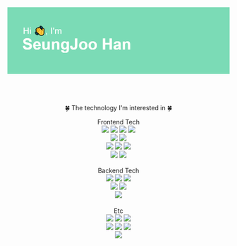 <meta name="viewport" content="width=device-width, initial-scale=1">

<link rel="stylesheet" href="github-markdown.css">
 <div>
  <img src="/header.png"/>
 </div>
 <br> <br> <br>
<p align = "center"> 🍀 The technology I'm interested in 🍀 </p> 
<div align = "center"> Frontend Tech
 <div>
  <img src="https://img.shields.io/badge/HTML5-yellow?style=flat-square&logo=HTML5&logoColor=white"/>
  <img src="https://img.shields.io/badge/CSS3-lightgray?style=flat-square&logo=CSS3&logoColor=white"/>
    <img src="https://img.shields.io/badge/Sass-CC6699?style=flat-square&logo=Sass&logoColor=white"/>
   <img src="https://img.shields.io/badge/Bootstrap-7952B3?style=flat-square&logo=Bootstrap&logoColor=white"/></br>
   <img src="https://img.shields.io/badge/Javascript-important?style=flat-square&logo=Javascript&logoColor=white"/>
  <img src="https://img.shields.io/badge/Typescript-3178C6?style=flat-square&logo=TypeScript&logoColor=white"/></br>
 <img src="https://img.shields.io/badge/React-blue?style=flat-square&logo=React&logoColor=white"/>
 <img src="https://img.shields.io/badge/Redux-40AEF0?style=flat-square&logo=Redux&logoColor=white"/>
  <img src="https://img.shields.io/badge/React Router-CA4245?style=flat-square&logo=React Router&logoColor=white"/></br>
    <img src="https://img.shields.io/badge/Webpack-8DD6F9?style=flat-square&logo=Webpack&logoColor=white"/>
      <img src="https://img.shields.io/badge/Babel-F9DC3E?style=flat-square&logo=Babel&logoColor=white"/></br>

 </div>
</div>
<br>
<div align = "center"> Backend Tech
 <div> 
    <img src="https://img.shields.io/badge/Django-092E20?style=flat-square&logo=Django&logoColor=white"/>
  <img src="https://img.shields.io/badge/Node.js-5455FE?style=flat-square&logo=Node.js&logoColor=white"/> 
   <img src="https://img.shields.io/badge/Python-3766AB?style=flat-square&logo=Python&logoColor=white"/></br>
    <img src="https://img.shields.io/badge/MySQL-4479A1?style=flat-square&logo=MySQL&logoColor=white"/>
     <img src="https://img.shields.io/badge/SQLite-003B57?style=flat-square&logo=SQLite&logoColor=white"/></br>
      <img src="https://img.shields.io/badge/Docker-2496ED?style=flat-square&logo=Docker&logoColor=white"/>
 </div>
</div>
<br>
<div align = "center"> Etc
 <div>
  <img src="https://img.shields.io/badge/Git-F05032?style=flat-square&logo=Git&logoColor=white"/> 
  <img src="https://img.shields.io/badge/GitHub-181717?style=flat-square&logo=GitHub&logoColor=white"/>
    <img src="https://img.shields.io/badge/GitLab-FCA121?style=flat-square&logo=GitLab&logoColor=white"/></br>
    <img src="https://img.shields.io/badge/Slack-4A154B?style=flat-square&logo=Slack&logoColor=white"/>
      <img src="https://img.shields.io/badge/Mattermost-0058CC?style=flat-square&logo=Mattermost&logoColor=white"/>
        <img src="https://img.shields.io/badge/Discord-5865F2?style=flat-square&logo=Discord&logoColor=white"/></br>
       <img src="https://img.shields.io/badge/Notion-000000?style=flat-square&logo=Notion&logoColor=white"/>
 </div>
</div> 
<br>
 <br>

 </p>
